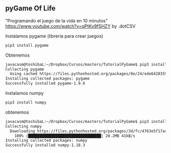 ## pyGame Of Life

"Programando el juego de la vida en 10 minutos" https://www.youtube.com/watch?v=qPtKv9fSHZY by .dotCSV

Instalamos pygame (librería para crear juegos)

```bash
pip3 install pygame
```

Obtenemos

```bash
javacasm@toshibaL:~/Dropbox/Cursos/masters/TutorialPyGame$ pip3 install pygame
Collecting pygame
  Using cached https://files.pythonhosted.org/packages/8e/24/ede6428359f913ed9cd1643dd5533aefeb5a2699cc95bea089de50ead586/pygame-1.9.6-cp36-cp36m-manylinux1_x86_64.whl
Installing collected packages: pygame
Successfully installed pygame-1.9.6
```

Instalamos numpy

```bash
pip3 install numpy
```

obtenemos

```bash
javacasm@toshibaL:~/Dropbox/Cursos/masters/TutorialPyGame$ pip3 install numpy
Collecting numpy
  Downloading https://files.pythonhosted.org/packages/3d/fc/4763e5f17ac6e7e7d55f377cde859ca1c5d5ac624441ab45315bc578aa9e/numpy-1.18.3-cp36-cp36m-manylinux1_x86_64.whl (20.2MB)
    100% |████████████████████████████████| 20.2MB 41kB/s 
Installing collected packages: numpy
Successfully installed numpy-1.18.3
```
